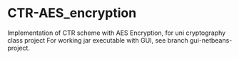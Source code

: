 # CTR-AES_encryption
Implementation of CTR scheme with AES Encryption, for uni cryptography class project
For working jar executable with GUI, see branch gui-netbeans-project.
